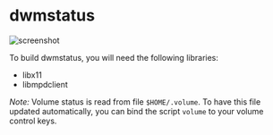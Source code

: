 dwmstatus
=========

![screenshot](https://raw.github.com/ok100/dwmstatus/master/screen.png)

To build dwmstatus, you will need the following libraries:

* libx11
* libmpdclient

*Note:* Volume status is read from file `$HOME/.volume`. To have this file updated
automatically, you can bind the script `volume` to your volume control keys.

